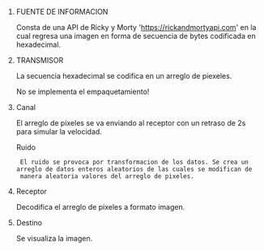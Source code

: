 1. FUENTE DE INFORMACION

    Consta de una API de Ricky y Morty 'https://rickandmortyapi.com' en la cual regresa una imagen en forma de secuencia de bytes codificada en hexadecimal.

2. TRANSMISOR

    La secuencia hexadecimal se codifica en un arreglo de piexeles.

    No se implementa el empaquetamiento!

3. Canal

    El arreglo de pixeles se va enviando al receptor con un retraso de 2s para simular la velocidad.

    Ruido

        El ruido se provoca por transformacion de los datos. Se crea un arreglo de datos enteros aleatorios de las cuales se modifican de 
        manera aleatoria valores del arreglo de pixeles.

4. Receptor

    Decodifica el arreglo de pixeles a formato imagen.

5. Destino

    Se visualiza la imagen.


